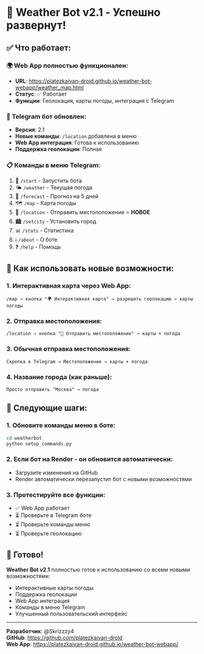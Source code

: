 # 🎉 Weather Bot v2.1 - Успешно развернут!

## ✅ Что работает:

### 🌍 Web App полностью функционален:
- **URL**: https://platezkaivan-droid.github.io/weather-bot-webapp/weather_map.html
- **Статус**: ✅ Работает
- **Функции**: Геолокация, карты погоды, интеграция с Telegram

### 🤖 Telegram бот обновлен:
- **Версия**: 2.1
- **Новые команды**: `/location` добавлена в меню
- **Web App интеграция**: Готова к использованию
- **Поддержка геолокации**: Полная

### 📋 Команды в меню Telegram:
1. 🚀 `/start` - Запустить бота
2. 🌤️ `/weather` - Текущая погода
3. 📅 `/forecast` - Прогноз на 5 дней
4. 🗺️ `/map` - Карта погоды
5. 📍 `/location` - Отправить местоположение ⭐ **НОВОЕ**
6. 🏙️ `/setcity` - Установить город
7. 📊 `/stats` - Статистика
8. ℹ️ `/about` - О боте
9. ❓ `/help` - Помощь

## 🎯 Как использовать новые возможности:

### 1. Интерактивная карта через Web App:
```
/map → кнопка "🌍 Интерактивная карта" → разрешить геолокацию → карты погоды
```

### 2. Отправка местоположения:
```
/location → кнопка "📍 Отправить местоположение" → карты + погода
```

### 3. Обычная отправка местоположения:
```
Скрепка в Telegram → Местоположение → карты + погода
```

### 4. Название города (как раньше):
```
Просто отправить "Москва" → погода
```

## 🚀 Следующие шаги:

### 1. Обновите команды меню в боте:
```bash
cd weatherbot
python setup_commands.py
```

### 2. Если бот на Render - он обновится автоматически:
- Загрузите изменения на GitHub
- Render автоматически перезапустит бот с новыми возможностями

### 3. Протестируйте все функции:
- ✅ Web App работает
- ⏳ Проверьте в Telegram боте
- ⏳ Проверьте команды меню
- ⏳ Проверьте геолокацию

## 🎉 Готово!

**Weather Bot v2.1** полностью готов к использованию со всеми новыми возможностями:
- Интерактивные карты погоды
- Поддержка геолокации
- Web App интеграция
- Команды в меню Telegram
- Улучшенный пользовательский интерфейс

---

**Разработчик**: @Skrizzzy4  
**GitHub**: https://github.com/platezkaivan-droid  
**Web App**: https://platezkaivan-droid.github.io/weather-bot-webapp/